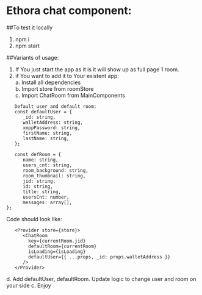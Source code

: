 # Ethora chat component:

##To test it locally

1.  npm i
2.  npm start

##Variants of usage:

1. If You just start the app as it is it will show up as full page 1 room.<br />
2. if You want to add it to Your existent app:<br />
   a. Install all dependencies<br />
   b. Import store from roomStore<br />
   c. Import ChatRoom from MainComponents<br />

```
   Default user and default room:
   const defaultUser = {
      _id: string,
      walletAddress: string,
      xmppPassword: string,
      firstName: string,
      lastName: string,
   };
```

```
   const defRoom = {
      name: string,
      users_cnt: string,
      room_background: string,
      room_thumbnail: string,
      jid: string,
      id: string,
      title: string,
      usersCnt: number,
      messages: array[],
};
```

Code should look like:

```
   <Provider store={store}>
      <ChatRoom
        key={currentRoom.jid}
        defaultRoom={currentRoom}
        isLoading={isLoading}
        defaultUser={{ ...props, _id: props.walletAddress }}
      />
   </Provider>
```

d. Add defaultUser, defaultRoom. Update logic to change user and room on your side
c. Enjoy
